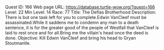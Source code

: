 Quest ID: 166
Web page URL: https://database.turtle-wow.org/?quest=166
Level: 22
Min Level: 14
Race: 77
Title: The Defias Brotherhood
Description: There is but one task left for you to complete.Edwin VanCleef must be assassinated.While it saddens me to condemn any man to a death sentence, it is for the greater good of the people of Westfall that VanCleef is laid to rest once and for all.Bring me the villain's head once the deed is done.
Objective: Kill Edwin VanCleef and bring his head to Gryan Stoutmantle.

